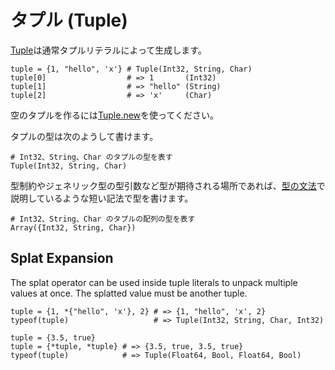 # タプル (Tuple)

[Tuple](https://crystal-lang.org/api/Tuple.html)は通常タプルリテラルによって生成します。

```crystal
tuple = {1, "hello", 'x'} # Tuple(Int32, String, Char)
tuple[0]                  # => 1       (Int32)
tuple[1]                  # => "hello" (String)
tuple[2]                  # => 'x'     (Char)
```

空のタプルを作るには[Tuple.new](https://crystal-lang.org/api/Tuple.html#new%28%2Aargs%3A%2AT%29-class-method)を使ってください。

タプルの型は次のようして書けます。

```crystal
# Int32、String、Char のタプルの型を表す
Tuple(Int32, String, Char)
```

型制約やジェネリック型の型引数など型が期待される場所であれば、[型の文法](../type_grammar.md)で説明しているような短い記法で型を書けます。

```crystal
# Int32、String、Char のタプルの配列の型を表す
Array({Int32, String, Char})
```

## Splat Expansion

The splat operator can be used inside tuple literals to unpack multiple values at once. The splatted value must be another tuple.

```crystal
tuple = {1, *{"hello", 'x'}, 2} # => {1, "hello", 'x', 2}
typeof(tuple)                   # => Tuple(Int32, String, Char, Int32)

tuple = {3.5, true}
tuple = {*tuple, *tuple} # => {3.5, true, 3.5, true}
typeof(tuple)            # => Tuple(Float64, Bool, Float64, Bool)
```
